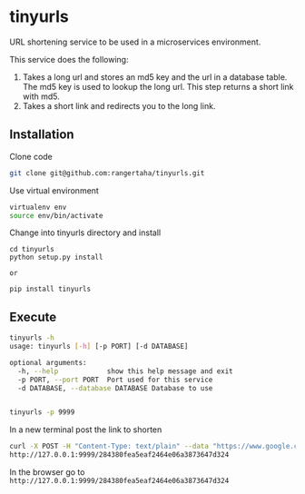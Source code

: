 # tinyurls

URL shortening service to be used in a microservices environment.

This service does the following:
1. Takes a long url and stores an md5 key and the url in a database table. 
The md5 key is used to lookup the long url. This step returns a short link 
with md5.
2. Takes a short link and redirects you to the long link.





## Installation
Clone code
```bash
git clone git@github.com:rangertaha/tinyurls.git
```
Use virtual environment
```bash
virtualenv env
source env/bin/activate

```
Change into tinyurls directory and install
```
cd tinyurls
python setup.py install 

or

pip install tinyurls

```

## Execute
```bash
tinyurls -h
usage: tinyurls [-h] [-p PORT] [-d DATABASE]

optional arguments:
  -h, --help            show this help message and exit
  -p PORT, --port PORT  Port used for this service
  -d DATABASE, --database DATABASE Database to use


tinyurls -p 9999

```

In a new terminal post the link to shorten
```bash
curl -X POST -H "Content-Type: text/plain" --data "https://www.google.com/search?q=tornado+logging+to+ELK&rlz=1C5CHFA_enUS752US752&oq=tornado+logging+to+ELK&aqs=chrome..69i57.9210j1j4&sourceid=chrome&ie=UTF-8" http://127.0.0.1:9999
http://127.0.0.1:9999/284380fea5eaf2464e06a3873647d324
```

In the browser go to `http://127.0.0.1:9999/284380fea5eaf2464e06a3873647d324`

